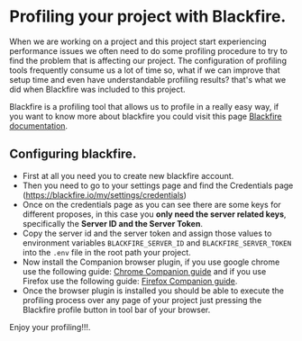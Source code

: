 # Profiling your project with Blackfire.

When we are working on a project and this project start experiencing performance issues we often need to do some profiling procedure to try to find the problem that is affecting our project. The configuration of profiling tools frequently consume us a lot of time so, what if we can improve that setup time and even have understandable profiling results? that's what we did when Blackfire was included to this project.

Blackfire is a profiling tool that allows us to profile in a really easy way, if you want to know more about blackfire you could visit this page [Blackfire documentation](https://blackfire.io/docs/introduction).

## Configuring blackfire.

- First at all you need you to create new blackfire account.
- Then you need to go to your settings page and find the Credentials page (https://blackfire.io/my/settings/credentials)
- Once on the credentials page as you can see there are some keys for different proposes, in this case you **only need the server related keys**, specifically the **Server ID and the Server Token**.
- Copy the server id and the server token and assign those values to environment variables `BLACKFIRE_SERVER_ID` and `BLACKFIRE_SERVER_TOKEN` into the `.env` file in the root path your project.
- Now install the Companion browser plugin, if you use google chrome use the following guide: [Chrome Companion guide](https://blackfire.io/docs/integrations/chrome#installing-the-companion) and if you use Firefox use the following guide: [Firefox Companion guide](https://blackfire.io/docs/integrations/firefox#installing-the-companion).
- Once the browser plugin is installed you should be able to execute the profiling process over any page of your project just pressing the Blackfire profile button in tool bar of your browser.


Enjoy your profiling!!!.
